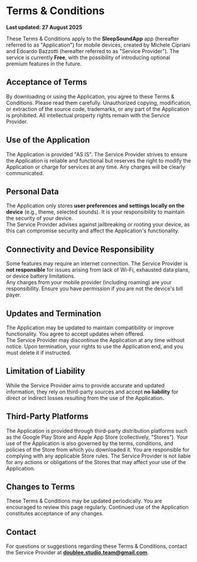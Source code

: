 # Terms & Conditions

**Last updated: 27 August 2025**

These Terms & Conditions apply to the **SleepSoundApp** app (hereafter referred to as "Application") for mobile devices, created by Michele Cipriani and Edoardo Bazzotti (hereafter referred to as "Service Provider"). The service is currently **Free**, with the possibility of introducing optional premium features in the future.

## Acceptance of Terms
By downloading or using the Application, you agree to these Terms & Conditions. Please read them carefully. Unauthorized copying, modification, or extraction of the source code, trademarks, or any part of the Application is prohibited. All intellectual property rights remain with the Service Provider.

## Use of the Application
The Application is provided "AS IS". The Service Provider strives to ensure the Application is reliable and functional but reserves the right to modify the Application or charge for services at any time. Any charges will be clearly communicated.

## Personal Data
The Application only stores **user preferences and settings locally on the device** (e.g., theme, selected sounds). It is your responsibility to maintain the security of your device.  
The Service Provider advises against jailbreaking or rooting your device, as this can compromise security and affect the Application's functionality.

## Connectivity and Device Responsibility
Some features may require an internet connection. The Service Provider is **not responsible** for issues arising from lack of Wi-Fi, exhausted data plans, or device battery limitations.  
Any charges from your mobile provider (including roaming) are your responsibility. Ensure you have permission if you are not the device's bill payer.

## Updates and Termination
The Application may be updated to maintain compatibility or improve functionality. You agree to accept updates when offered.  
The Service Provider may discontinue the Application at any time without notice. Upon termination, your rights to use the Application end, and you must delete it if instructed.

## Limitation of Liability
While the Service Provider aims to provide accurate and updated information, they rely on third-party sources and accept **no liability** for direct or indirect losses resulting from the use of the Application.

## Third-Party Platforms
The Application is provided through third-party distribution platforms such as the Google Play Store and Apple App Store (collectively, "Stores"). Your use of the Application is also governed by the terms, conditions, and policies of the Store from which you downloaded it. You are responsible for complying with any applicable Store rules. The Service Provider is not liable for any actions or obligations of the Stores that may affect your use of the Application.

## Changes to Terms
These Terms & Conditions may be updated periodically. You are encouraged to review this page regularly. Continued use of the Application constitutes acceptance of any changes.

## Contact
For questions or suggestions regarding these Terms & Conditions, contact the Service Provider at **doublee.studio.team@gmail.com**.
